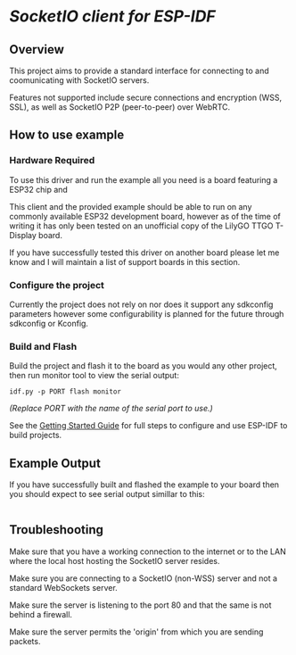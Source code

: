 # _SocketIO client for ESP-IDF_

## Overview

This project aims to provide a standard interface for connecting to and coomunicating with SocketIO servers.

Features not supported include secure connections and encryption (WSS, SSL), as well as SocketIO P2P (peer-to-peer)
over WebRTC.

## How to use example

### Hardware Required

To use this driver and run the example all you need is a board featuring a ESP32 chip and 

This client and the provided example should be able to run on any commonly available ESP32 development board, however 
as of the time of writing it has only been tested on an unofficial copy of the LilyGO TTGO T-Display board.

If you have successfully tested this driver on another board please let me know and I will maintain a list of support
boards in this section.

### Configure the project

Currently the project does not rely on nor does it support any sdkconfig parameters however some configurability is planned for the future
through sdkconfig or Kconfig.

### Build and Flash

Build the project and flash it to the board as you would any other project, then run monitor tool to view the serial output:

```
idf.py -p PORT flash monitor
```

_(Replace PORT with the name of the serial port to use.)_

See the [Getting Started Guide](https://docs.espressif.com/projects/esp-idf/en/v4.3.1/esp32/get-started/index.html) for full steps to configure and use ESP-IDF to build projects.

## Example Output

If you have successfully built and flashed the example to your board then you should expect to see serial output simillar to this:

```

```

## Troubleshooting

Make sure that you have a working connection to the internet or to the LAN where the local host hosting the SocketIO server resides.

Make sure you are connecting to a SocketIO (non-WSS) server and not a standard WebSockets server.

Make sure the server is listening to the port 80 and that the same is not behind a firewall.

Make sure the server permits the 'origin' from which you are sending packets.
